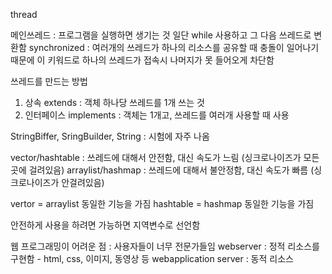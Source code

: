 thread

메인쓰레드 : 프로그램을 실행하면 생기는 것
일단 while 사용하고 그 다음 쓰레드로 변환함
synchronized : 여러개의 쓰레드가 하나의 리소스를 공유할 때 충돌이 일어나기 때문에 이 키워드로 하나의 쓰레드가 접속시 나머지가 못 들어오게 차단함

쓰레드를 만드는 방법 
1. 상속 extends : 객체 하나당 쓰레드를 1개 쓰는 것
2. 인터페이스 implements : 객체는 1개고, 쓰레드를 여러개 사용할 때 사용

StringBiffer, SringBuilder, String : 시험에 자주 나옴

vector/hashtable : 쓰레드에 대해서 안전함, 대신 속도가 느림 (싱크로나이즈가 모든 곳에 걸려있음)
arraylist/hashmap : 쓰레드에 대해서 불안정함, 대신 속도가 빠름 (싱크로나이즈가 안걸려있음)

vertor = arraylist 동일한 기능을 가짐
hashtable = hashmap 동일한 기능을 가짐

안전하게 사용을 하려면 가능하면 지역변수로 선언함






웹 프로그래밍이 어려운 점 : 사용자들이 너무 전문가들임
webserver : 정적 리소스를 구현함 - html, css, 이미지, 동영상 등
webapplication server : 동적 리소스


